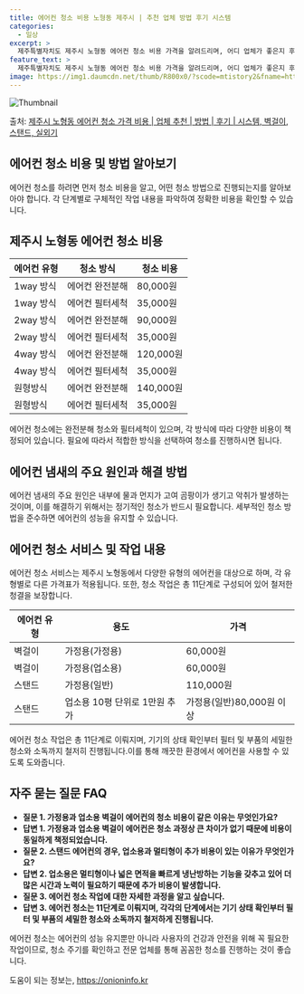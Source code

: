 ```yaml
---
title: 에어컨 청소 비용 노형동 제주시 | 추천 업체 방법 후기 시스템
categories:
  - 일상
excerpt: >
  제주특별자치도 제주시 노형동 에어컨 청소 비용 가격을 알려드리며, 어디 업체가 좋은지 후기를 통해 알아보겠습니다. 현재 글에서는 시스템, 벽걸이, 스탠드, 실외기 각각에 대해 청소 비용이 나와 있으니 참고하시면 되겠습니다. 에어컨 분해 청소 방법 보기 👈 클릭셀프 에어컨 청소 방법 보기👈 클릭제주시 노형동 에어컨 청소 비용시스템에어컨 방식클리닝방식금액1way 방식에어컨 완전분해80,000원1way 방식에어컨 필터세척35,000원2way 방식에어컨 완전분해90,000원2way 방식에어컨 필터세척35,000원4way 방식에어컨 완전분해120,000원4way 방식에어컨 필터세척35,000원원형방식에어컨 완전분해140,000원원형방식에어컨 필터세척35,000원에어컨 청소 견적 샘플 보기 👈 클릭에어컨 냄새의 주..
feature_text: >
  제주특별자치도 제주시 노형동 에어컨 청소 비용 가격을 알려드리며, 어디 업체가 좋은지 후기를 통해 알아보겠습니다. 현재 글에서는 시스템, 벽걸이, 스탠드, 실외기 각각에 대해 청소 비용이 나와 있으니 참고하시면 되겠습니다. 에어컨 분해 청소 방법 보기 👈 클릭셀프 에어컨 청소 방법 보기👈 클릭제주시 노형동 에어컨 청소 비용시스템에어컨 방식클리닝방식금액1way 방식에어컨 완전분해80,000원1way 방식에어컨 필터세척35,000원2way 방식에어컨 완전분해90,000원2way 방식에어컨 필터세척35,000원4way 방식에어컨 완전분해120,000원4way 방식에어컨 필터세척35,000원원형방식에어컨 완전분해140,000원원형방식에어컨 필터세척35,000원에어컨 청소 견적 샘플 보기 👈 클릭에어컨 냄새의 주..
image: https://img1.daumcdn.net/thumb/R800x0/?scode=mtistory2&fname=https%3A%2F%2Fblog.kakaocdn.net%2Fdn%2FcqYIAq%2FbtsHwAy0bvN%2FZluKkTOqUkUJPsQsiYBIAk%2Fimg.webp
---
```


![Thumbnail](https://img1.daumcdn.net/thumb/R800x0/?scode=mtistory2&fname=https%3A%2F%2Fblog.kakaocdn.net%2Fdn%2FcqYIAq%2FbtsHwAy0bvN%2FZluKkTOqUkUJPsQsiYBIAk%2Fimg.webp)

<p>출처: <a href="https://onioninfo.kr/entry/%EC%A0%9C%EC%A3%BC%EC%8B%9C-%EB%85%B8%ED%98%95%EB%8F%99-%EC%97%90%EC%96%B4%EC%BB%A8-%EC%B2%AD%EC%86%8C-%EA%B0%80%EA%B2%A9-%EB%B9%84%EC%9A%A9-%EC%97%85%EC%B2%B4-%EC%B6%94%EC%B2%9C-%EB%B0%A9%EB%B2%95-%ED%9B%84%EA%B8%B0-%EC%8B%9C%EC%8A%A4%ED%85%9C-%EB%B2%BD%EA%B1%B8%EC%9D%B4-%EC%8A%A4%ED%83%A0%EB%93%9C-%EC%8B%A4%EC%99%B8%EA%B8%B0" rel="dofollow">제주시 노형동 에어컨 청소 가격 비용 | 업체 추천 | 방법 | 후기 | 시스템, 벽걸이, 스탠드, 실외기</a> </p>

## 에어컨 청소 비용 및 방법 알아보기

에어컨 청소를 하려면 먼저 청소 비용을 알고, 어떤 청소 방법으로 진행되는지를 알아보아야 합니다. 각 단계별로 구체적인 작업 내용을 파악하여
정확한 비용을 확인할 수 있습니다.

## **제주시 노형동 에어컨 청소 비용**

**에어컨 유형** | **청소 방식** | **청소 비용**  
---|---|---  
1way 방식 | 에어컨 완전분해 | 80,000원  
1way 방식 | 에어컨 필터세척 | 35,000원  
2way 방식 | 에어컨 완전분해 | 90,000원  
2way 방식 | 에어컨 필터세척 | 35,000원  
4way 방식 | 에어컨 완전분해 | 120,000원  
4way 방식 | 에어컨 필터세척 | 35,000원  
원형방식 | 에어컨 완전분해 | 140,000원  
원형방식 | 에어컨 필터세척 | 35,000원  
  
에어컨 청소에는 완전분해 청소와 필터세척이 있으며, 각 방식에 따라 다양한 비용이 책정되어 있습니다. 필요에 따라서 적합한 방식을 선택하여
청소를 진행하시면 됩니다.

## **에어컨 냄새의 주요 원인과 해결 방법**

에어컨 냄새의 주요 원인은 내부에 물과 먼지가 고여 곰팡이가 생기고 악취가 발생하는 것이며, 이를 해결하기 위해서는 정기적인 청소가 반드시
필요합니다. 세부적인 청소 방법을 준수하면 에어컨의 성능을 유지할 수 있습니다.

## **에어컨 청소 서비스 및 작업 내용**

에어컨 청소 서비스는 제주시 노형동에서 다양한 유형의 에어컨을 대상으로 하며, 각 유형별로 다른 가격표가 적용됩니다. 또한, 청소 작업은 총
11단계로 구성되어 있어 철저한 청결을 보장합니다.

**에어컨 유형** | **용도** | **가격**  
---|---|---  
벽걸이 | 가정용(가정용) | 60,000원  
벽걸이 | 가정용(업소용) | 60,000원  
스탠드 | 가정용(일반) | 110,000원  
스탠드 | 업소용 10평 단위로 1만원 추가 | 가정용(일반)80,000원 이상  
  
에어컨 청소 작업은 총 11단계로 이뤄지며, 기기의 상태 확인부터 필터 및 부품의 세밀한 청소와 소독까지 철저히 진행됩니다.이를 통해 깨끗한
환경에서 에어컨을 사용할 수 있도록 도와줍니다.

## **자주 묻는 질문 FAQ**

  * **질문 1. 가정용과 업소용 벽걸이 에어컨의 청소 비용이 같은 이유는 무엇인가요?**
  * **답변 1. 가정용과 업소용 벽걸이 에어컨은 청소 과정상 큰 차이가 없기 때문에 비용이 동일하게 책정되었습니다.**
  * **질문 2. 스탠드 에어컨의 경우, 업소용과 멀티형이 추가 비용이 있는 이유가 무엇인가요?**
  * **답변 2. 업소용은 멀티형이나 넓은 면적을 빠르게 냉난방하는 기능을 갖추고 있어 더 많은 시간과 노력이 필요하기 때문에 추가 비용이 발생합니다.**
  * **질문 3. 에어컨 청소 작업에 대한 자세한 과정을 알고 싶습니다.**
  * **답변 3. 에어컨 청소는 11단계로 이뤄지며, 각각의 단계에서는 기기 상태 확인부터 필터 및 부품의 세밀한 청소와 소독까지 철저하게 진행됩니다.**

에어컨 청소는 에어컨의 성능 유지뿐만 아니라 사용자의 건강과 안전을 위해 꼭 필요한 작업이므로, 청소 주기를 확인하고 전문 업체를 통해
꼼꼼한 청소를 진행하는 것이 좋습니다.

 

도움이 되는 정보는, <a href="https://onioninfo.kr" rel="dofollow">https://onioninfo.kr</a>


